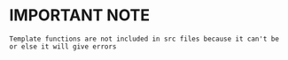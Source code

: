 # IMPORTANT NOTE
    Template functions are not included in src files because it can't be or else it will give errors
